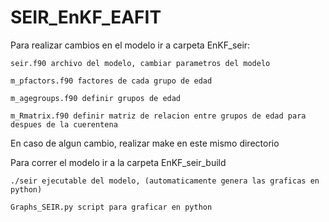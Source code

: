 # SEIR_EnKF_EAFIT

Para realizar cambios en el modelo ir a carpeta EnKF_seir:

	seir.f90 archivo del modelo, cambiar parametros del modelo

	m_pfactors.f90 factores de cada grupo de edad

    m_agegroups.f90 definir grupos de edad

    m_Rmatrix.f90 definir matriz de relacion entre grupos de edad para despues de la cuerentena

En caso de algun cambio, realizar make en este mismo directorio

Para correr el modelo ir a la carpeta EnKF_seir_build

	./seir ejecutable del modelo, (automaticamente genera las graficas en python)

	Graphs_SEIR.py script para graficar en python
